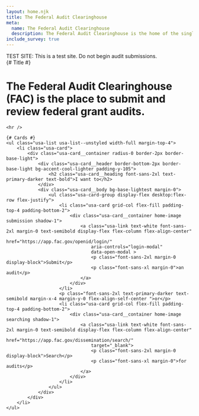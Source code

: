 ```yaml
---
layout: home.njk
title: The Federal Audit Clearinghouse
meta:
  name: The Federal Audit Clearinghouse
  description: The Federal Audit Clearinghouse is the home of the single audit process for the federal government awards system.
include_survey: true
---
```

<section class="usa-banner" aria-label="Test site">
        <div class="font-sans-lg padding-y-3 bg-secondary-darker text-white text-center">
            TEST SITE: This is a test site. Do not begin audit submissions.
        </div>
    </section>

<div class="home">
  <div class="grid-container">
    {# Title #}
    <h1 class="font-sans-3xl text-primary-darker">
        <span class="text-heavy">
            The Federal Audit Clearinghouse (FAC)
        </span>
        <span class="text-semibold">
            is the place to submit and review federal grant audits.
        </span>
    </h1>

    <hr />

    {# Cards #}
    <ul class="usa-list usa-list--unstyled width-full margin-top-4">
        <li class="usa-card">
            <div class="usa-card__container radius-0 border-2px border-base-light">
                <div class="usa-card__header border-bottom-2px border-base-light bg-accent-cool-lighter padding-y-105">
                    <h2 class="usa-card__heading font-sans-2xl text-primary-darker text-bold">I want to</h2>
                </div>
                <div class="usa-card__body bg-base-lightest margin-0">
                    <ul class="usa-card-group display-flex desktop:flex-row flex-justify">
                        <li class="usa-card grid-col flex-fill padding-top-4 padding-bottom-2">
                            <div class="usa-card__container home-image submission shadow-1">
                                <a class="usa-link text-white font-sans-2xl margin-0 text-semibold display-flex flex-column flex-align-center"
                                    href="https://app.fac.gov/openid/login/"
                                    aria-controls="login-modal"
                                    data-open-modal >
                                    <p class="font-sans-2xl margin-0 display-block">Submit</p>
                                    <p class="font-sans-xl margin-0">an audit</p>
                                </a>
                            </div>
                        </li>
                        <p class="font-sans-2xl text-primary-darker text-semibold margin-x-4 margin-y-0 flex-align-self-center ">or</p>
                        <li class="usa-card grid-col flex-fill padding-top-4 padding-bottom-2">
                            <div class="usa-card__container home-image searching shadow-1">
                                <a class="usa-link text-white font-sans-2xl margin-0 text-semibold display-flex flex-column flex-align-center"
                                    href="https://app.fac.gov/dissemination/search/"
                                    target="_blank">
                                    <p class="font-sans-2xl margin-0 display-block">Search</p>
                                    <p class="font-sans-xl margin-0">for audits</p>
                                </a>
                            </div>
                        </li>
                    </ul>
                </div>
            </div>
        </li>
    </ul>
  </div>
</div>
